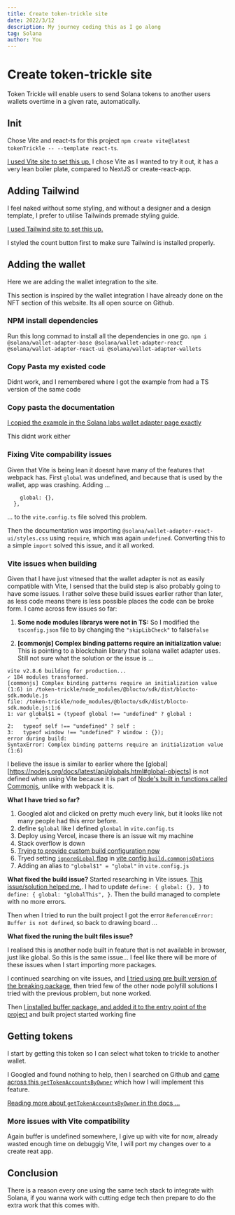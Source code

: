 ```yaml
---
title: Create token-trickle site
date: 2022/3/12
description: My journey coding this as I go along
tag: Solana
author: You
---
```


# Create token-trickle site

Token Trickle will enable users to send Solana tokens to another users wallets overtime in a given rate, automatically.

## Init

Chose Vite and react-ts for this project `npm create vite@latest tokenTrickle -- --template react-ts`.

[I used Vite site to set this up.](https://vitejs.dev/guide/#trying-vite-online)
I chose Vite as I wanted to try it out, it has a very lean boiler plate, compared to NextJS or create-react-app.

## Adding Tailwind

I feel naked without some styling, and without a designer and a design template, I prefer to utilise Tailwinds premade styling guide.

[I used Tailwind site to set this up.](https://tailwindcss.com/docs/guides/vite)

I styled the count button first to make sure Tailwind is installed properly.

## Adding the wallet

Here we are adding the wallet integration to the site.

This section is inspired by the wallet integration I have already done on the NFT section of this website. Its all open source on Github.

### NPM install dependencies

Run this long commad to install all the dependencies in one go.
`npm i @solana/wallet-adapter-base @solana/wallet-adapter-react @solana/wallet-adapter-react-ui @solana/wallet-adapter-wallets`

### Copy Pasta my existed code

Didnt work, and I remembered where I got the example from had a TS version of the same code

### Copy pasta the documentation

[I copied the example in the Solana labs wallet adapter page exactly](https://solana-labs.github.io/wallet-adapter/)

This didnt work either

### Fixing Vite compability issues

Given that Vite is being lean it doesnt have many of the features that webpack has. First `global` was undefined, and because that is used by the wallet, app was crashing. Adding ...

```define: {
    global: {},
  },
```

... to the `vite.config.ts` file solved this problem.

Then the documentation was importing `@solana/wallet-adapter-react-ui/styles.css` using `require`, which was again `undefined`. Converting this to a simple `import` solved this issue, and it all worked.

### Vite issues when building

Given that I have just vitnesed that the wallet adapter is not as easily compatible with Vite, I sensed that the build step is also probably going to have some issues. I rather solve these build issues earlier rather than later, as less code means there is less possible places the code can be broke form. I came across few issues so far:

1. **Some node modules librarys were not in TS:** So I modified the `tsconfig.json` file to by changing the `"skipLibCheck"` to false`false`

2. **[commonjs] Complex binding patterns require an initialization value:** This is pointing to a blockchain library that solana wallet adapter uses. Still not sure what the solution or the issue is ...

```
vite v2.8.6 building for production...
✓ 184 modules transformed.
[commonjs] Complex binding patterns require an initialization value (1:6) in /token-trickle/node_modules/@blocto/sdk/dist/blocto-sdk.module.js
file: /token-trickle/node_modules/@blocto/sdk/dist/blocto-sdk.module.js:1:6
1: var global$1 = (typeof global !== "undefined" ? global :
         ^
2:   typeof self !== "undefined" ? self :
3:   typeof window !== "undefined" ? window : {});
error during build:
SyntaxError: Complex binding patterns require an initialization value (1:6)

```

I believe the issue is similar to earlier where the [global][https://nodejs.org/docs/latest/api/globals.html#global-objects] is not defined when using Vite because it is part of [Node's built in functions called Commonjs](https://nodejs.org/docs/latest/api/modules.html#modules-commonjs-modules), unlike with webpack it is.

**What I have tried so far?**

1. Googled alot and clicked on pretty much every link, but it looks like not many people had this error before.
2. define `$global` like I defined `glonbal` in `vite.config.ts`
3. Deploy using Vercel, incase there is an issue wit my machine
4. Stack overflow is down
5. [Trying to provide custom build configuration now](https://github.com/solana-labs/wallet-adapter/blob/master/FAQ.md#babel--rollup--vite--snowpack--esbuild)
6. Tryed setting [`ignoreGLobal` flag](https://github.com/rollup/plugins/tree/master/packages/commonjs#ignoreglobal) in [vite config `build.commonjsOptions` ](https://vitejs.dev/config/#build-commonjsoptions)
7. Adding an alias to `"global$1" = "global"` in `vite.config.js`

**What fixed the build issue?**
Started researching in Vite issues. [This issue/solution helped me.](https://github.com/vitejs/vite/issues/7257#issuecomment-1066064513). I had to update `define: { global: {}, }` to `define: { global: "globalThis", }`. Then the build managed to complete with no more errors.

Then when I tried to run the built project I got the error `ReferenceError: Buffer is not defined`, so back to drawing board ...

**What fixed the runing the built files issue?**

I realised this is another node built in feature that is not available in browser, just like global. So this is the same issue... I feel like there will be more of these issues when I start importing more packages.

I continued searching on vite issues, and [I tried using pre built version of the breaking package](https://github.com/vitejs/vite/issues/5970), then tried few of the other node polyfill solutions I tried with the previous problem, but none worked.

Then [I installed buffer package, and added it to the entry point of the project](https://github.com/vitejs/vite/discussions/3126#discussioncomment-2349415) and built project started working fine

## Getting tokens

I start by getting this token so I can select what token to trickle to another wallet.

I Googled and found nothing to help, then I searched on Github and [came across this `getTokenAccountsByOwner`](https://github.com/jayito/Solana-Get-tokens/blob/3d4dd309e20e557767e789063e4b91159105be9a/src/App.js#L24) which how I will implement this feature.

[Reading more about `getTokenAccountsByOwner` in the docs ...](https://docs.solana.com/developing/clients/jsonrpc-api#gettokenaccountsbyowner)

### More issues with Vite compatibility

Again buffer is undefined somewhere, I give up with vite for now, already wasted enough time on debuggig Vite, I will port my changes over to a create reat app.

## Conclusion

There is a reason every one using the same tech stack to integrate with Solana, if you wanna work with cutting edge tech then prepare to do the extra work that this comes with.
